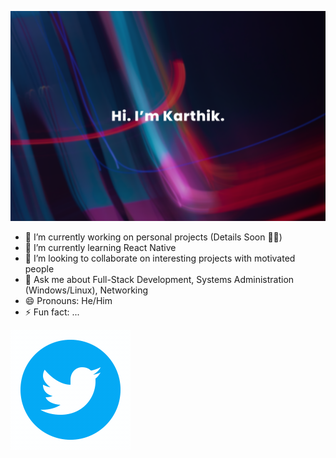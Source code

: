 

<!--
**MasaLion/masalion** is a ✨ _special_ ✨ repository because its `README.md` (this file) appears on your GitHub profile.

Here are some ideas to get you started:
Personal Website (Coming Soon): (https://some-url.dev/)
-->
![Header](./github_banner.png "Header")
<!-- <img align="center" height="100%" src="./readme_banner.svg" /> -->
- 🔭 I’m currently working on personal projects (Details Soon 🐱‍👤)
- 🌱 I’m currently learning React Native 
- 👯 I’m looking to collaborate on interesting projects with motivated people
- 💬 Ask me about Full-Stack Development, Systems Administration (Windows/Linux), Networking
- 😄 Pronouns: He/Him
- ⚡ Fun fact: ...

<img height="10%" src="./twitter-icon.gif" />

<!-- Icons -->

[1.2]: ./twitter-icon.gif (twitter icon without padding)
[2.2]: https://raw.githubusercontent.com/MartinHeinz/MartinHeinz/master/linkedin-3-16.png (LinkedIn icon without padding)

<!-- Links to your social media accounts -->

[1]: https://twitter.com/Martin_Heinz_
[2]: https://www.linkedin.com/in/heinz-martin/
